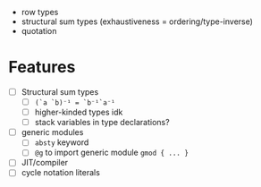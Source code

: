 - row types
- structural sum types (exhaustiveness = ordering/type-inverse)
- quotation
# Features
- [ ] Structural sum types
  - [ ] ``(`a `b)⁻¹ = `b⁻¹`a⁻¹``
  - [ ] higher-kinded types idk
  - [ ] stack variables in type declarations?
- [ ] generic modules
  - [ ] `absty` keyword
  - [ ] `@g` to import generic module `gmod { ... }`
- [ ] JIT/compiler
- [ ] cycle notation literals
